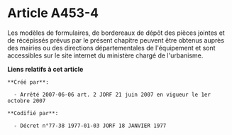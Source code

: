 # Article A453-4

Les modèles de formulaires, de bordereaux de dépôt des pièces jointes et de récépissés prévus par le présent chapitre peuvent
être obtenus auprès des mairies ou des directions départementales de l'équipement et sont accessibles sur le site internet du
ministère chargé de l'urbanisme.

**Liens relatifs à cet article**

	**Créé par**:

	  - Arrêté 2007-06-06 art. 2 JORF 21 juin 2007 en vigueur le 1er octobre 2007

	**Codifié par**:

	  - Décret n°77-38 1977-01-03 JORF 18 JANVIER 1977
